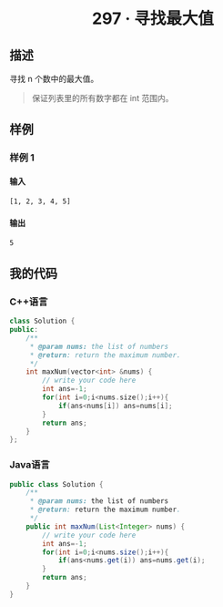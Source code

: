 # <center> 297 · 寻找最大值

## 描述

寻找 n 个数中的最大值。

> 保证列表里的所有数字都在 int 范围内。

## 样例

### 样例 1

#### 输入

```txt
[1, 2, 3, 4, 5]
```

#### 输出

```txt
5
```

## 我的代码

### C++语言

```c++
class Solution {
public:
    /**
     * @param nums: the list of numbers
     * @return: return the maximum number.
     */
    int maxNum(vector<int> &nums) {
        // write your code here
        int ans=-1;
        for(int i=0;i<nums.size();i++){
            if(ans<nums[i]) ans=nums[i];
        }
        return ans;
    }
};
```

### Java语言

```java
public class Solution {
    /**
     * @param nums: the list of numbers
     * @return: return the maximum number.
     */
    public int maxNum(List<Integer> nums) {
        // write your code here
        int ans=-1;
        for(int i=0;i<nums.size();i++){
            if(ans<nums.get(i)) ans=nums.get(i);
        }
        return ans;
    }
}
```